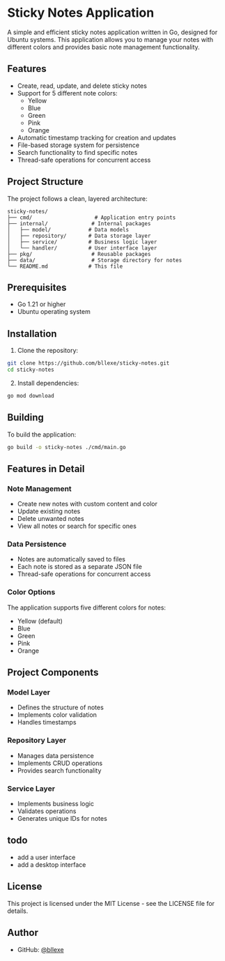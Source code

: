 # Sticky Notes Application

A simple and efficient sticky notes application written in Go, designed for Ubuntu systems. This application allows you to manage your notes with different colors and provides basic note management functionality.

## Features

- Create, read, update, and delete sticky notes
- Support for 5 different note colors:
  - Yellow
  - Blue
  - Green
  - Pink
  - Orange
- Automatic timestamp tracking for creation and updates
- File-based storage system for persistence
- Search functionality to find specific notes
- Thread-safe operations for concurrent access

## Project Structure

The project follows a clean, layered architecture:

```
sticky-notes/
├── cmd/                    # Application entry points
├── internal/              # Internal packages
│   ├── model/            # Data models
│   ├── repository/       # Data storage layer
│   ├── service/          # Business logic layer
│   └── handler/          # User interface layer
├── pkg/                   # Reusable packages
├── data/                  # Storage directory for notes
└── README.md             # This file
```

## Prerequisites

- Go 1.21 or higher
- Ubuntu operating system

## Installation

1. Clone the repository:
```bash
git clone https://github.com/bllexe/sticky-notes.git
cd sticky-notes
```

2. Install dependencies:
```bash
go mod download
```

## Building

To build the application:

```bash
go build -o sticky-notes ./cmd/main.go
```

## Features in Detail

### Note Management
- Create new notes with custom content and color
- Update existing notes
- Delete unwanted notes
- View all notes or search for specific ones

### Data Persistence
- Notes are automatically saved to files
- Each note is stored as a separate JSON file
- Thread-safe operations for concurrent access

### Color Options
The application supports five different colors for notes:
- Yellow (default)
- Blue
- Green
- Pink
- Orange

## Project Components

### Model Layer
- Defines the structure of notes
- Implements color validation
- Handles timestamps

### Repository Layer
- Manages data persistence
- Implements CRUD operations
- Provides search functionality

### Service Layer
- Implements business logic
- Validates operations
- Generates unique IDs for notes

## todo 
- add a user interface
- add a desktop interface

## License

This project is licensed under the MIT License - see the LICENSE file for details.

## Author

- GitHub: [@bllexe](https://github.com/bllexe) 
